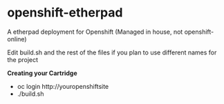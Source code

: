 openshift-etherpad
==================

A etherpad deployment for Openshift (Managed in house, not openshift-online)

Edit build.sh and the rest of the files if you plan to use different names for the project

**Creating your Cartridge**
- oc login http://youropenshiftsite
- ./build.sh

